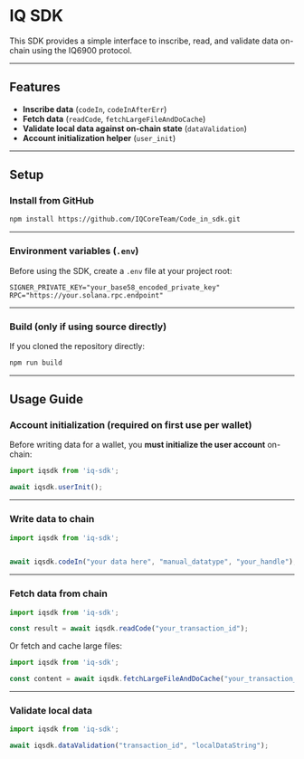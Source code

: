 
# IQ SDK

This SDK provides a simple interface to inscribe, read, and validate data on-chain using the IQ6900 protocol.

---

##  Features

- **Inscribe data** (`codeIn`, `codeInAfterErr`)
- **Fetch data** (`readCode`, `fetchLargeFileAndDoCache`)
- **Validate local data against on-chain state** (`dataValidation`)
- **Account initialization helper** (`user_init`)

---

## Setup

### Install from GitHub

```bash
npm install https://github.com/IQCoreTeam/Code_in_sdk.git
```

---

### Environment variables (`.env`)

Before using the SDK, create a `.env` file at your project root:

```env
SIGNER_PRIVATE_KEY="your_base58_encoded_private_key"
RPC="https://your.solana.rpc.endpoint"
```

---

### Build (only if using source directly)

If you cloned the repository directly:

```bash
npm run build
```

---

## Usage Guide

### Account initialization (required on first use per wallet)

Before writing data for a wallet, you **must initialize the user account** on-chain:

```ts
import iqsdk from 'iq-sdk';

await iqsdk.userInit();
```

---

### Write data to chain

```ts
import iqsdk from 'iq-sdk';


await iqsdk.codeIn("your data here", "manual_datatype", "your_handle");
```

---

### Fetch data from chain

```ts
import iqsdk from 'iq-sdk';

const result = await iqsdk.readCode("your_transaction_id");
```

Or fetch and cache large files:

```ts
import iqsdk from 'iq-sdk';

const content = await iqsdk.fetchLargeFileAndDoCache("your_transaction_id");
```

---

### Validate local data

```ts
import iqsdk from 'iq-sdk';

await iqsdk.dataValidation("transaction_id", "localDataString");
```
